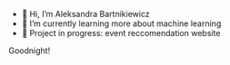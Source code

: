 - 👋 Hi, I’m Aleksandra Bartnikiewicz
- 🌱 I’m currently learning more about machine learning
- 💞️ Project in progress: event reccomendation website

Goodnight!

<!---
stupdhorse/stupdhorse is a ✨ special ✨ repository because its `README.md` (this file) appears on your GitHub profile.
You can click the Preview link to take a look at your changes.
--->

